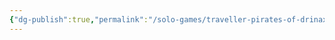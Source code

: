 ```yaml
---
{"dg-publish":true,"permalink":"/solo-games/traveller-pirates-of-drinax/play/pourne-mystery-matrix-excalidraw/","tags":["excalidraw"]}
---
```

<style> .container {font-family: sans-serif; text-align: center;} .button-wrapper button {z-index: 1;height: 40px; width: 100px; margin: 10px;padding: 5px;} .excalidraw .App-menu_top .buttonList { display: flex;} .excalidraw-wrapper { height: 800px; margin: 50px; position: relative;} :root[dir="ltr"] .excalidraw .layer-ui__wrapper .zen-mode-transition.App-menu_bottom--transition-left {transform: none;} </style><script src="https://cdn.jsdelivr.net/npm/react@17/umd/react.production.min.js"></script><script src="https://cdn.jsdelivr.net/npm/react-dom@17/umd/react-dom.production.min.js"></script><script type="text/javascript" src="https://cdn.jsdelivr.net/npm/@excalidraw/excalidraw@0/dist/excalidraw.production.min.js"></script><div id="Pourne_Mystery_Matrixexcalidraw.md"></div><script>(function(){const InitialData={"type":"excalidraw","version":2,"source":"https://github.com/zsviczian/obsidian-excalidraw-plugin/releases/tag/1.9.25","elements":[{"type":"image","version":239,"versionNonce":1522325377,"isDeleted":false,"id":"A8h--avzD3RmqHOscAhdd","fillStyle":"hachure","strokeWidth":1,"strokeStyle":"solid","roughness":1,"opacity":100,"angle":0,"x":-286.7139591640314,"y":-432.3024553571429,"strokeColor":"transparent","backgroundColor":"transparent","width":742.8922040423483,"height":863.3836689038031,"seed":286243325,"groupIds":[],"frameId":null,"roundness":null,"boundElements":[],"updated":1696044295843,"link":null,"locked":true,"status":"pending","fileId":"2434a3da35fca3b86e3ae78e49c01948148f1d9d","scale":[1,1]},{"type":"text","version":95,"versionNonce":560215713,"isDeleted":false,"id":"z83dofeO","fillStyle":"hachure","strokeWidth":1,"strokeStyle":"solid","roughness":1,"opacity":100,"angle":0,"x":-165.9345238095239,"y":-375.277287571908,"strokeColor":"#000000","backgroundColor":"transparent","width":313.8397216796875,"height":25,"seed":534275407,"groupIds":[],"frameId":null,"roundness":null,"boundElements":[],"updated":1696044341804,"link":null,"locked":false,"fontSize":20,"fontFamily":1,"text":"Find evidence on Nightclub theft","rawText":"Find evidence on Nightclub theft","textAlign":"left","verticalAlign":"top","containerId":null,"originalText":"Find evidence on Nightclub theft","lineHeight":1.25,"baseline":18},{"type":"text","version":29,"versionNonce":258593481,"isDeleted":false,"id":"WVNpss6w","fillStyle":"hachure","strokeWidth":1,"strokeStyle":"solid","roughness":1,"opacity":100,"angle":0,"x":-35.94024974920535,"y":-169.93425653549698,"strokeColor":"#000000","backgroundColor":"transparent","width":67.919921875,"height":50,"seed":1388507727,"groupIds":[],"frameId":null,"roundness":null,"boundElements":[],"updated":1697341881831,"link":null,"locked":false,"fontSize":20,"fontFamily":1,"text":"Officer\nEdoth","rawText":"Officer\nEdoth","textAlign":"left","verticalAlign":"top","containerId":null,"originalText":"Officer\nEdoth","lineHeight":1.25,"baseline":43},{"type":"text","version":16,"versionNonce":843655209,"isDeleted":false,"id":"61kZTzV5","fillStyle":"hachure","strokeWidth":1,"strokeStyle":"solid","roughness":1,"opacity":100,"angle":0,"x":121.3243106456469,"y":-170.49018065111812,"strokeColor":"#000000","backgroundColor":"transparent","width":71.5599365234375,"height":50,"seed":1894577231,"groupIds":[],"frameId":null,"roundness":null,"boundElements":[],"updated":1697341861843,"link":null,"locked":false,"fontSize":20,"fontFamily":1,"text":"Maeve\nSullivan","rawText":"Maeve\nSullivan","textAlign":"left","verticalAlign":"top","containerId":null,"originalText":"Maeve\nSullivan","lineHeight":1.25,"baseline":43},{"type":"text","version":26,"versionNonce":1432015073,"isDeleted":false,"id":"XnP1AeL9","fillStyle":"hachure","strokeWidth":1,"strokeStyle":"solid","roughness":1,"opacity":100,"angle":0,"x":-49.42006921162124,"y":-86.35937586851833,"strokeColor":"#000000","backgroundColor":"transparent","width":85.2799072265625,"height":50,"seed":1789111809,"groupIds":[],"frameId":null,"roundness":null,"boundElements":[],"updated":1696044373380,"link":null,"locked":false,"fontSize":20,"fontFamily":1,"text":"Nightclub\nOwner","rawText":"Nightclub\nOwner","textAlign":"left","verticalAlign":"top","containerId":null,"originalText":"Nightclub\nOwner","lineHeight":1.25,"baseline":43},{"type":"text","version":103,"versionNonce":2010626287,"isDeleted":false,"id":"03SYAixK","fillStyle":"hachure","strokeWidth":1,"strokeStyle":"solid","roughness":1,"opacity":100,"angle":0,"x":-243.7533182703102,"y":-310.184265833115,"strokeColor":"#000000","backgroundColor":"transparent","width":91.25541687011719,"height":26.264566004296178,"seed":122422049,"groupIds":[],"frameId":null,"roundness":null,"boundElements":[],"updated":1696044674706,"link":null,"locked":false,"fontSize":10.50582640171847,"fontFamily":1,"text":"Wants to damage\nThe nightclub","rawText":"Wants to damage\nThe nightclub","textAlign":"left","verticalAlign":"top","containerId":null,"originalText":"Wants to damage\nThe nightclub","lineHeight":1.25,"baseline":22},{"type":"line","version":92,"versionNonce":588407809,"isDeleted":false,"id":"TujQriUNxfySv5qcUZdQR","fillStyle":"hachure","strokeWidth":1,"strokeStyle":"solid","roughness":1,"opacity":100,"angle":0,"x":-157.44264919502362,"y":-253.0034475707376,"strokeColor":"#000000","backgroundColor":"transparent","width":98.17838607313848,"height":87.38955243872766,"seed":862769967,"groupIds":[],"frameId":null,"roundness":{"type":2},"boundElements":[],"updated":1696044695223,"link":null,"locked":false,"startBinding":null,"endBinding":null,"lastCommittedPoint":null,"startArrowhead":null,"endArrowhead":null,"points":[[0,0],[98.17838607313848,87.38955243872766]]},{"type":"text","version":9,"versionNonce":238142884,"isDeleted":false,"id":"atlRd81o","fillStyle":"hachure","strokeWidth":1,"strokeStyle":"solid","roughness":1,"opacity":100,"angle":0,"x":53.889579048748374,"y":-161.2983616782456,"strokeColor":"#000000","backgroundColor":"transparent","width":13.6199951171875,"height":25,"seed":818348239,"groupIds":[],"frameId":null,"roundness":null,"boundElements":[],"updated":1698289549561,"link":null,"locked":false,"fontSize":20,"fontFamily":1,"text":"3","rawText":"3","textAlign":"left","verticalAlign":"top","containerId":null,"originalText":"3","lineHeight":1.25,"baseline":18},{"type":"text","version":6,"versionNonce":509313692,"isDeleted":false,"id":"3HKDID6U","fillStyle":"hachure","strokeWidth":1,"strokeStyle":"solid","roughness":1,"opacity":100,"angle":0,"x":-199.29437994889656,"y":391.37236018627544,"strokeColor":"#000000","backgroundColor":"transparent","width":14.239990234375,"height":25,"seed":1883100230,"groupIds":[],"frameId":null,"roundness":null,"boundElements":[],"updated":1698289314500,"link":null,"locked":false,"fontSize":20,"fontFamily":1,"text":"2","rawText":"2","textAlign":"left","verticalAlign":"top","containerId":null,"originalText":"2","lineHeight":1.25,"baseline":18},{"type":"text","version":86,"versionNonce":785458394,"isDeleted":false,"id":"eJGFicZg","fillStyle":"hachure","strokeWidth":1,"strokeStyle":"solid","roughness":1,"opacity":100,"angle":0,"x":220.2436237886668,"y":385.55218281685876,"strokeColor":"#000000","backgroundColor":"transparent","width":13.759994506835938,"height":25,"seed":1217502746,"groupIds":[],"frameId":null,"roundness":null,"boundElements":[],"updated":1696046202271,"link":null,"locked":false,"fontSize":20,"fontFamily":1,"text":"0","rawText":"0","textAlign":"left","verticalAlign":"top","containerId":null,"originalText":"0","lineHeight":1.25,"baseline":18},{"type":"text","version":92,"versionNonce":1914081705,"isDeleted":false,"id":"n1W84WUG","fillStyle":"hachure","strokeWidth":1,"strokeStyle":"solid","roughness":1,"opacity":100,"angle":0,"x":-111.08603341238845,"y":-311.9742433972513,"strokeColor":"#000000","backgroundColor":"transparent","width":107.58634948730469,"height":42.99998890269885,"seed":366107527,"groupIds":[],"frameId":null,"roundness":null,"boundElements":[],"updated":1697341881831,"link":null,"locked":false,"fontSize":11.466663707386362,"fontFamily":1,"text":"Strange focus\non stolen machinery\non prev days","rawText":"Strange focus\non stolen machinery\non prev days","textAlign":"left","verticalAlign":"top","containerId":null,"originalText":"Strange focus\non stolen machinery\non prev days","lineHeight":1.25,"baseline":38},{"type":"line","version":29,"versionNonce":110517513,"isDeleted":false,"id":"Fm1tFMgDLF3A_cLgFw4Xl","fillStyle":"hachure","strokeWidth":1,"strokeStyle":"solid","roughness":1,"opacity":100,"angle":0,"x":-48.90422077922085,"y":-263.6105959363138,"strokeColor":"#000000","backgroundColor":"transparent","width":23.272732821377815,"height":87.27272727272725,"seed":2144187527,"groupIds":[],"frameId":null,"roundness":{"type":2},"boundElements":[],"updated":1697341890867,"link":null,"locked":false,"startBinding":null,"endBinding":null,"lastCommittedPoint":null,"startArrowhead":null,"endArrowhead":null,"points":[[0,0],[23.272732821377815,87.27272727272725]]},{"type":"text","version":27,"versionNonce":176159879,"isDeleted":false,"id":"j8YCCOnz","fillStyle":"hachure","strokeWidth":1,"strokeStyle":"solid","roughness":1,"opacity":100,"angle":0,"x":111.68352480852468,"y":-80.62061686021411,"strokeColor":"#000000","backgroundColor":"transparent","width":80.8802490234375,"height":19.711059869948947,"seed":1903796935,"groupIds":[],"frameId":null,"roundness":null,"boundElements":[],"updated":1697342212705,"link":null,"locked":false,"fontSize":15.768847895959157,"fontFamily":1,"text":"Man in red","rawText":"Man in red","textAlign":"left","verticalAlign":"top","containerId":null,"originalText":"Man in red","lineHeight":1.25,"baseline":14},{"id":"nyUhMsfd","type":"text","x":38.50994776165689,"y":-311.1662358005322,"width":85.07992553710938,"height":50,"angle":0,"strokeColor":"#000000","backgroundColor":"transparent","fillStyle":"hachure","strokeWidth":1,"strokeStyle":"solid","roughness":1,"opacity":100,"groupIds":[],"frameId":null,"roundness":null,"seed":1862055964,"version":43,"versionNonce":1605851804,"isDeleted":false,"boundElements":null,"updated":1698289533719,"link":null,"locked":false,"text":"Bloodied\nRed Suit","rawText":"Bloodied\nRed Suit","fontSize":20,"fontFamily":1,"textAlign":"left","verticalAlign":"top","baseline":43,"containerId":null,"originalText":"Bloodied\nRed Suit","lineHeight":1.25},{"id":"msMes2oFJ4cLjhNAPHRpS","type":"freedraw","x":77.39883665054575,"y":-255.38846141359642,"width":50.66663953993054,"height":69.33336046006946,"angle":0,"strokeColor":"#000000","backgroundColor":"transparent","fillStyle":"hachure","strokeWidth":1,"strokeStyle":"solid","roughness":1,"opacity":100,"groupIds":[],"frameId":null,"roundness":null,"seed":1084122012,"version":45,"versionNonce":1042154148,"isDeleted":false,"boundElements":null,"updated":1698289542170,"link":null,"locked":false,"points":[[0,0],[0,0.8889092339409785],[-0.8888753255208144,2.6666937934028],[-2.6666598849826073,4.444444444444457],[-3.5555352105034217,8.000013563368071],[-6.222195095486086,10.666673448350707],[-8.888888888888857,14.222242567274321],[-9.777764214409672,16.000027126736114],[-10.666639539930543,16.888902452256957],[-11.555548773871521,17.7777777777778],[-12.444424099392336,18.66668701171875],[-14.222208658854129,19.555562337239593],[-15.999993218315922,21.333346896701414],[-16.888868543836793,23.111131456163207],[-18.666653103298586,24.888916015625],[-23.111097547743043,28.44445122612848],[-24.888882107204836,31.111111111111114],[-25.77775743272565,32.00002034505209],[-26.66666666666663,34.66668023003473],[-27.5555419921875,34.66668023003473],[-30.222201877170107,38.22224934895834],[-32.88886176215277,40.88890923394098],[-33.77777099609375,41.77778455946182],[-34.666646321614564,43.555569118923614],[-37.33330620659717,46.22222900390625],[-39.11109076605902,48.888888888888914],[-40.888875325520814,51.555582682291686],[-42.66665988498261,53.33333333333337],[-42.66665988498261,54.22224256727429],[-42.66665988498261,55.111117892795164],[-43.55553521050342,56.00002712673614],[-44.4444444444444,56.88890245225696],[-45.33331976996527,57.77777777777777],[-46.222195095486086,60.44447157118054],[-46.222195095486086,61.333346896701414],[-47.111104329427064,61.333346896701414],[-47.111104329427064,63.11113145616321],[-47.99997965494788,64.00000678168402],[-48.88888888888886,65.77779134114587],[-49.77776421440967,66.66666666666669],[-49.77776421440967,67.55557590060766],[-50.66663953993054,68.44445122612848],[-50.66663953993054,69.33336046006946],[-50.66663953993054,69.33336046006946]],"pressures":[],"simulatePressure":true,"lastCommittedPoint":[-50.66663953993054,69.33336046006946]}],"appState":{"theme":"light","viewBackgroundColor":"#ffffff","currentItemStrokeColor":"#000000","currentItemBackgroundColor":"transparent","currentItemFillStyle":"hachure","currentItemStrokeWidth":1,"currentItemStrokeStyle":"solid","currentItemRoughness":1,"currentItemOpacity":100,"currentItemFontFamily":1,"currentItemFontSize":20,"currentItemTextAlign":"left","currentItemStartArrowhead":null,"currentItemEndArrowhead":"arrow","scrollX":235.26782323443686,"scrollY":462.8328939900938,"zoom":{"value":0.9},"currentItemRoundness":"round","gridSize":null,"gridColor":{"Bold":"#C9C9C9FF","Regular":"#EDEDEDFF"},"colorPalette":{},"currentStrokeOptions":null,"previousGridSize":null,"frameRendering":{"enabled":true,"clip":true,"name":true,"outline":true}},"files":{}};InitialData.scrollToContent=true;App=()=>{const e=React.useRef(null),t=React.useRef(null),[n,i]=React.useState({width:void 0,height:void 0});return React.useEffect(()=>{i({width:t.current.getBoundingClientRect().width,height:t.current.getBoundingClientRect().height});const e=()=>{i({width:t.current.getBoundingClientRect().width,height:t.current.getBoundingClientRect().height})};return window.addEventListener("resize",e),()=>window.removeEventListener("resize",e)},[t]),React.createElement(React.Fragment,null,React.createElement("div",{className:"excalidraw-wrapper",ref:t},React.createElement(ExcalidrawLib.Excalidraw,{ref:e,width:n.width,height:n.height,initialData:InitialData,viewModeEnabled:!0,zenModeEnabled:!0,gridModeEnabled:!1})))},excalidrawWrapper=document.getElementById("Pourne_Mystery_Matrixexcalidraw.md");ReactDOM.render(React.createElement(App),excalidrawWrapper);})();</script>